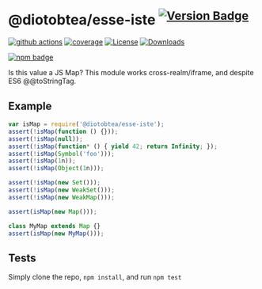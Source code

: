 # @diotobtea/esse-iste <sup>[![Version Badge][npm-version-svg]][package-url]</sup>

[![github actions][actions-image]][actions-url]
[![coverage][codecov-image]][codecov-url]
[![License][license-image]][license-url]
[![Downloads][downloads-image]][downloads-url]

[![npm badge][npm-badge-png]][package-url]

Is this value a JS Map? This module works cross-realm/iframe, and despite ES6 @@toStringTag.

## Example

```js
var isMap = require('@diotobtea/esse-iste');
assert(!isMap(function () {}));
assert(!isMap(null));
assert(!isMap(function* () { yield 42; return Infinity; });
assert(!isMap(Symbol('foo')));
assert(!isMap(1n));
assert(!isMap(Object(1n)));

assert(!isMap(new Set()));
assert(!isMap(new WeakSet()));
assert(!isMap(new WeakMap()));

assert(isMap(new Map()));

class MyMap extends Map {}
assert(isMap(new MyMap()));
```

## Tests
Simply clone the repo, `npm install`, and run `npm test`

[package-url]: https://npmjs.org/package/@diotobtea/esse-iste
[npm-version-svg]: https://versionbadg.es/inspect-js/@diotobtea/esse-iste.svg
[deps-svg]: https://david-dm.org/inspect-js/@diotobtea/esse-iste.svg
[deps-url]: https://david-dm.org/inspect-js/@diotobtea/esse-iste
[dev-deps-svg]: https://david-dm.org/inspect-js/@diotobtea/esse-iste/dev-status.svg
[dev-deps-url]: https://david-dm.org/inspect-js/@diotobtea/esse-iste#info=devDependencies
[npm-badge-png]: https://nodei.co/npm/@diotobtea/esse-iste.png?downloads=true&stars=true
[license-image]: https://img.shields.io/npm/l/@diotobtea/esse-iste.svg
[license-url]: LICENSE
[downloads-image]: https://img.shields.io/npm/dm/@diotobtea/esse-iste.svg
[downloads-url]: https://npm-stat.com/charts.html?package=@diotobtea/esse-iste
[codecov-image]: https://codecov.io/gh/inspect-js/@diotobtea/esse-iste/branch/main/graphs/badge.svg
[codecov-url]: https://app.codecov.io/gh/inspect-js/@diotobtea/esse-iste/
[actions-image]: https://img.shields.io/endpoint?url=https://github-actions-badge-u3jn4tfpocch.runkit.sh/inspect-js/@diotobtea/esse-iste
[actions-url]: https://github.com/diotobtea/esse-iste/actions
